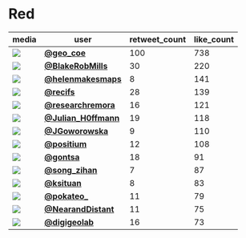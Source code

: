# Red

| media                                                | user                                                                                   |   retweet_count |   like_count |
|------------------------------------------------------|----------------------------------------------------------------------------------------|-----------------|--------------|
| ![](https://pbs.twimg.com/media/FDi8xriVQAIsIv5.jpg) | **[@geo_coe](https://twitter.com/geo_coe/status/1457123260865286148)**                 |             100 |          738 |
| ![](https://pbs.twimg.com/media/FDhNLz8WEAU_19r.jpg) | **[@BlakeRobMills](https://twitter.com/BlakeRobMills/status/1456999383657066502)**     |              30 |          220 |
| ![](https://pbs.twimg.com/media/FDgIKExWYAYj1Pc.jpg) | **[@helenmakesmaps](https://twitter.com/helenmakesmaps/status/1456923500497809414)**   |               8 |          141 |
| ![](https://pbs.twimg.com/media/FDho19uXIAA9elo.jpg) | **[@recifs](https://twitter.com/recifs/status/1457029988000075776)**                   |              28 |          139 |
| ![](https://pbs.twimg.com/media/FDgvErsWUAEaJrt.jpg) | **[@researchremora](https://twitter.com/researchremora/status/1456966240120066054)**   |              16 |          121 |
| ![](https://pbs.twimg.com/media/FDhm5GAX0AQObYs.jpg) | **[@Julian_H0ffmann](https://twitter.com/Julian_H0ffmann/status/1457027613189414912)** |              19 |          118 |
| ![](https://pbs.twimg.com/media/FDiahi1VQAApWC3.jpg) | **[@JGoworowska](https://twitter.com/JGoworowska/status/1457084384167665668)**         |               9 |          110 |
| ![](https://pbs.twimg.com/media/FDh6ObRWYAQV9nL.jpg) | **[@positium](https://twitter.com/positium/status/1457048979561197576)**               |              12 |          108 |
| ![](https://pbs.twimg.com/media/FDifMNkXEAsS9q5.jpg) | **[@gontsa](https://twitter.com/gontsa/status/1457090063288971268)**                   |              18 |           91 |
| ![](https://pbs.twimg.com/media/FDeHfeNVkAQx1xw.jpg) | **[@song_zihan](https://twitter.com/song_zihan/status/1456781984592654350)**           |               7 |           87 |
| ![](https://pbs.twimg.com/media/FDZ9ljxWYAEtmES.jpg) | **[@ksituan](https://twitter.com/ksituan/status/1457010132710199298)**                 |               8 |           83 |
| ![](https://pbs.twimg.com/media/FDhIVAuX0AI-n9R.jpg) | **[@pokateo_](https://twitter.com/pokateo_/status/1457004447624835072)**               |              11 |           79 |
| ![](https://pbs.twimg.com/media/FDgDgTxXMAE4wu3.jpg) | **[@NearandDistant](https://twitter.com/NearandDistant/status/1456919449550917636)**   |              11 |           75 |
| ![](https://pbs.twimg.com/media/FDgBNmOXEAAz1_P.jpg) | **[@digigeolab](https://twitter.com/digigeolab/status/1456916293190397956)**           |              16 |           73 |
 
